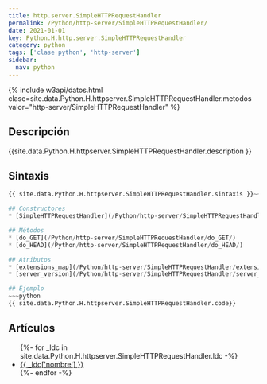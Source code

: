 ```yaml
---
title: http.server.SimpleHTTPRequestHandler
permalink: /Python/http-server/SimpleHTTPRequestHandler/
date: 2021-01-01
key: Python.H.http.server.SimpleHTTPRequestHandler
category: python
tags: ['clase python', 'http-server']
sidebar: 
  nav: python
---
```


{% include w3api/datos.html clase=site.data.Python.H.httpserver.SimpleHTTPRequestHandler.metodos valor="http-server/SimpleHTTPRequestHandler" %}

## Descripción
{{site.data.Python.H.httpserver.SimpleHTTPRequestHandler.description }}

## Sintaxis
~~~python
{{ site.data.Python.H.httpserver.SimpleHTTPRequestHandler.sintaxis }}~~~

## Constructores
* [SimpleHTTPRequestHandler](/Python/http-server/SimpleHTTPRequestHandler/SimpleHTTPRequestHandler/)

## Métodos
* [do_GET](/Python/http-server/SimpleHTTPRequestHandler/do_GET/)
* [do_HEAD](/Python/http-server/SimpleHTTPRequestHandler/do_HEAD/)

## Atributos
* [extensions_map](/Python/http-server/SimpleHTTPRequestHandler/extensions_map/)
* [server_version](/Python/http-server/SimpleHTTPRequestHandler/server_version/)

## Ejemplo
~~~python
{{ site.data.Python.H.httpserver.SimpleHTTPRequestHandler.code}}
~~~

## Artículos
<ul>
{%- for _ldc in site.data.Python.H.httpserver.SimpleHTTPRequestHandler.ldc -%}
   <li>
       <a href="{{_ldc['url'] }}">{{ _ldc['nombre'] }}</a>
   </li>
{%- endfor -%}
</ul>
